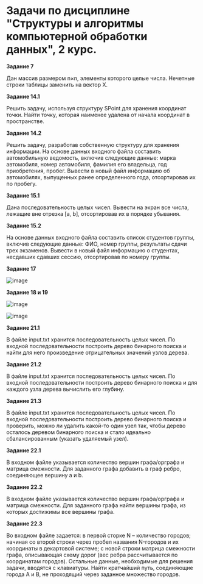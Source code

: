 # Задачи по дисциплине "Структуры и алгоритмы компьютерной обработки данных", 2 курс.

**Задание 7**

Дан массив размером n×n, элементы которого целые числа.
Нечетные строки таблицы заменить на вектор Х.

**Задание 14.1**

Решить задачу, используя структуру SPoint для хранения координат точки. Найти точку, которая наименее удалена от начала координат в пространстве.

**Задание 14.2**

Решить задачу, разработав собственную структуру для хранения информации. 
На основе данных входного файла составить автомобильную ведомость, включив следующие данные: марка автомобиля, номер автомобиля, фамилия его владельца, год приобретения, пробег. Вывести в новый файл информацию об автомобилях, выпущенных ранее определенного года, отсортировав их по пробегу.

**Задание 15.1**

Дана последовательность целых чисел. Вывести на экран все числа, лежащие вне отрезка [a, b], отсортировав их в порядке убывания.

**Задание 15.2**

На основе данных входного файла составить список студентов группы, включив следующие данные: ФИО, номер группы, результаты сдачи трех экзаменов. Вывести в новый файл информацию о студентах, несдавших сдавших сессию, отсортировав по номеру группы.

**Задание 17**

![image](https://user-images.githubusercontent.com/78658225/160781058-65c79277-bfa5-4eab-a2eb-8d36eb6e3fbc.png)

**Задание 18 и 19**

![image](https://user-images.githubusercontent.com/78658225/160781163-006b7367-6ece-40a8-8106-2e3a6a8a2d87.png)

![image](https://user-images.githubusercontent.com/78658225/160781326-5824c6ac-29bb-4340-8c7e-98ccecc74954.png)

**Задание 21.1**

В файле input.txt хранится последовательность целых чисел. По входной последовательности построить дерево бинарного поиска и найти для него произведение отрицательных значений узлов дерева.

**Задание 21.2**

В файле input.txt хранится последовательность целых чисел. По входной последовательности построить дерево бинарного поиска и для каждого узла дерева вычислить его глубину.

**Задание 21.3**

В файле input.txt хранится последовательность целых чисел. По входной последовательности построить дерево бинарного поиска и проверить, можно ли удалить какой-то один узел так, чтобы дерево осталось деревом бинарного поиска и стало идеально сбалансированным (указать удаляемый узел).

**Задание 22.1**

В входном файле указывается количество вершин графа/орграфа и матрица смежности. Для заданного графа добавить в граф ребро, соединяющее вершину а и b.

**Задание 22.2**

В входном файле указывается количество вершин графа/орграфа и матрица смежности. Для заданного графа найти вершины графа, из которых достижимы все вершины графа.

**Задание 22.3**

Во входном файле задается: в первой сторке N – количество городов; начиная со второй строки через пробел названия N-городов и их координаты в декартовой системе; с новой строки матрица смежности графа, описывающая схему дорог (вес ребра рассчитывается по координатам городов). 
Остальные данные, необходимые для решения задачи, вводятся с клавиатуры.
Найти кратчайший путь, соединяющие города А и В, не проходящий через заданное множество городов.
